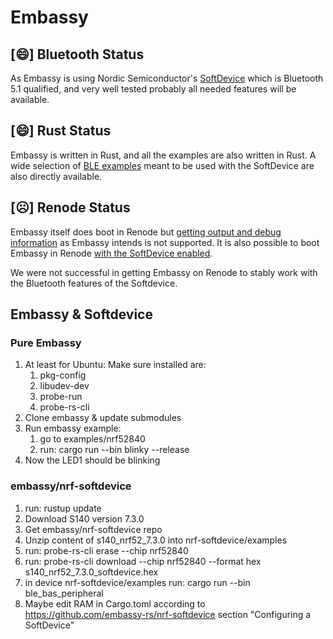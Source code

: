 # Embassy



## [😄] Bluetooth Status

As Embassy is using Nordic Semiconductor's [SoftDevice](https://infocenter.nordicsemi.com/topic/struct_nrf52/struct/nrf52_softdevices.html) which is Bluetooth 5.1 qualified, and very well tested probably all needed features will be available.


## [😄] Rust Status

Embassy is written in Rust, and all the examples are also written in Rust.
A wide selection of [BLE examples](https://github.com/embassy-rs/nrf-softdevice/tree/master/examples/src/bin) meant to be used with the SoftDevice are also directly available.


## [☹️] Renode Status

Embassy itself does boot in Renode but [getting output and debug information](renode.html#general-problems) as Embassy intends is not supported.
It is also possible to boot Embassy in Renode [with the SoftDevice enabled](renode.html#booting-with-the-softdevice-solved).

We were not successful in getting Embassy on Renode to stably work with the Bluetooth features of the Softdevice.



## Embassy & Softdevice
### Pure Embassy
1. At least for Ubuntu: Make sure installed are:
    1. pkg-config
    2. libudev-dev
    3. probe-run
    4. probe-rs-cli
2. Clone embassy & update submodules
3. Run embassy example:
    1. go to examples/nrf52840
    2. run: cargo run --bin blinky --release
4. Now the LED1 should be blinking

### embassy/nrf-softdevice
1. run: rustup update
2. Download S140 version 7.3.0
3. Get embassy/nrf-softdevice repo
4. Unzip content of s140_nrf52_7.3.0 into nrf-softdevice/examples
5. run: probe-rs-cli erase --chip nrf52840
6. run: probe-rs-cli download --chip nrf52840 --format hex s140_nrf52_7.3.0_softdevice.hex
7. in device nrf-softdevice/examples run: cargo run --bin ble_bas_peripheral
8. Maybe edit RAM in Cargo.toml according to https://github.com/embassy-rs/nrf-softdevice section "Configuring a SoftDevice"